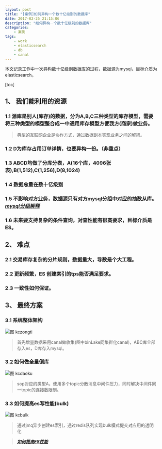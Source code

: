 ```yaml
---
layout: post
title: "[案例]如何异构一个数十亿级别的数据库"
date: 2017-02-25 21:15:06 
description: "如何异构一个数十亿级别的数据库"
categories: 
    - 案例
tags:
    - work
    - elasticsearch
    - db
    - canal
---
```


本文记录工作中一次异构数十亿级别数据库的过程，数据源为mysql，目标介质为elasticsearch。

<!--more-->

[toc]

## 1、 我们能利用的资源

### 1.1 源库是别人(库存)的数据，分为A,B,C三种类型的库存模型，需要将三种类型的模型整合成一中通用库存模型方便我方(商家)做业务。
> 典型的互联网企业是协作方式，通过数据副本实现业务之间的解耦。 

### 1.2 D为库存占用订单详情，也要异构一份。（非重点）

### 1.3 ABCD均做了分库分表，A(16个库，4096张表),B(1,512),C(1,256),D(8,1024)

### 1.4 数据总量在数十亿级别

### 1.5 不影响对方业务，数据源只有对方mysql分组中对应的抽数从库。***[mysql分组解释](https://psiitoy.github.io/2017/03/22/[分享]浅谈分布式数据库/)***

### 1.6 未来要支持复杂的条件查询，对查性能有很高要求，目标介质是ES。

## 2、 难点
 
### 2.1 交易库存复杂的分片规则，数据量大，导数是个大工程。

### 2.2 更新频繁，ES 创建索引的tps能否满足要求。

### 2.3 一致性如何保证。

## 3、 最终方案

### 3.1 系统整体架构
![图 kczongti](https://psiitoy.github.io/img/work/kucuntouminghua/kczongti.png)

> 首先增量数据采用canal做收集(图中binLake同集群化canal)，ABC库全部存入es，D库存入mysql。

### 3.2 如何做全量倒库
![图 kcdaoku](https://psiitoy.github.io/img/work/kucuntouminghua/kcdaoku.png)

> sop对应的类型A，使用多个topic分散消息中间件压力，同时解决中间件同一topic的连接数限制。

### 3.3 如何提高es写性能(bulk)
![图 kcbulk](https://psiitoy.github.io/img/work/kucuntouminghua/kcbulk.png)

> 通过jmq异步创建es索引，通过redis队列实现bulk模式提交对应用的透明化

> ***[如何提高ES性能](https://psiitoy.github.io/2016/04/27/[总结]如何提高Elasticsearch性能/)***